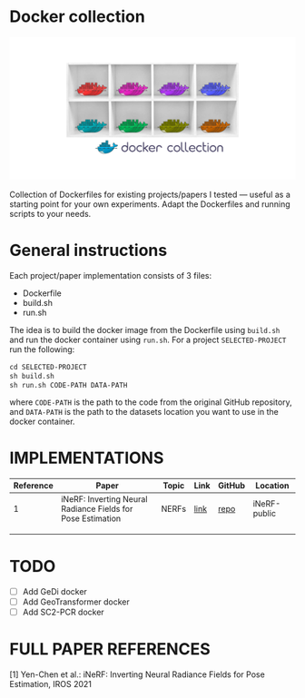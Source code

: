 # Docker collection

![docker-collection-banner-image](docker_collection.png)

Collection of Dockerfiles for existing projects/papers I tested — useful as a starting point for your own experiments. Adapt the Dockerfiles and running scripts to your needs.

# General instructions

Each project/paper implementation consists of 3 files:
- Dockerfile
- build.sh
- run.sh

The idea is to build the docker image from the Dockerfile using `build.sh` and run the docker container using `run.sh`. For a project `SELECTED-PROJECT` run the following:

```
cd SELECTED-PROJECT
sh build.sh
sh run.sh CODE-PATH DATA-PATH
```
where `CODE-PATH` is the path to the code from the original GitHub repository, and `DATA-PATH` is the path to the datasets location you want to use in the docker container.


# IMPLEMENTATIONS


| Reference | Paper                                                       | Topic | Link                                         | GitHub                                             | Location     |
|-----------|-------------------------------------------------------------|-------|----------------------------------------------|----------------------------------------------------|--------------|
| 1         | iNeRF: Inverting Neural Radiance Fields for Pose Estimation | NERFs | [link](https://arxiv.org/pdf/2012.05877.pdf) | [repo](https://github.com/yenchenlin/iNeRF-public) | iNeRF-public |
|           |                                                             |       |                                              |                                                    |              |
|           |                                                             |       |                                              |                                                    |              |
|           |                                                             |       |                                              |                                                    |              

# TODO
- [ ] Add GeDi docker
- [ ] Add GeoTransformer docker
- [ ] Add SC2-PCR docker

# FULL PAPER REFERENCES
[1] Yen-Chen et al.: iNeRF: Inverting Neural Radiance Fields for Pose Estimation, IROS 2021
